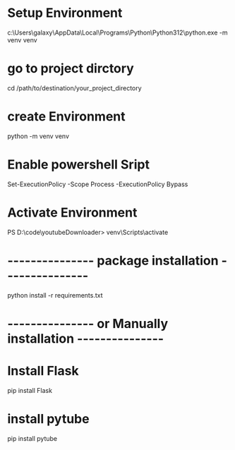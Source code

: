 # Setup Environment 
c:\Users\galaxy\AppData\Local\Programs\Python\Python312\python.exe -m venv venv

# go to project dirctory
cd /path/to/destination/your_project_directory

# create Environment 
python -m venv venv

# Enable powershell Sript
Set-ExecutionPolicy -Scope Process -ExecutionPolicy Bypass

# Activate Environment
PS D:\code\youtubeDownloader> venv\Scripts\activate

# --------------- package installation ---------------
python install -r requirements.txt

# --------------- or Manually installation ---------------
# Install Flask
pip install Flask

# install pytube 
pip install pytube
